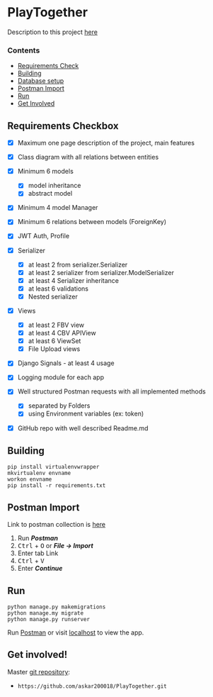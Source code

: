 # PlayTogether

Description to this project [here](https://github.com/askar200018/PlayTogether/blob/main/ClassDiagram.pdf)

### Contents

   * [Requirements Check](#requirements-checkbox)
   * [Building](#building)
   * [Database setup](#database-setup)
   * [Postman Import](#postman-import)
   * [Run](#run)
   * [Get Involved](#get-involved)

   
## Requirements Checkbox   

- [x] Maximum one page description of the project, main features
- [x] Class diagram with all relations between entities
- [x] Minimum 6 models
    - [x] model inheritance
    - [x] abstract model
- [x] Minimum 4 model Manager
- [x] Minimum 6 relations between models (ForeignKey)
- [x] JWT Auth, Profile
- [x] Serializer
  - [x] at least 2 from serializer.Serializer
  - [x] at least 2 serializer from serializer.ModelSerializer
  - [x] at least 4 Serializer inheritance
  - [x] at least 6 validations
  - [x] Nested serializer
- [x] Views
  - [x] at least 2 FBV view
  - [x] at least 4 CBV APIView
  - [x] at least 6 ViewSet
  - [x] File Upload views
- [x] Django Signals - at least 4 usage
- [x] Logging module for each app
- [x] Well structured Postman requests with all implemented methods
  - [x] separated by Folders
  - [x] using Environment variables (ex: token)
- [x] GitHub repo with well described Readme.md


   
## Building
```
pip install virtualenvwrapper
mkvirtualenv envname
workon envname
pip install -r requirements.txt
```

## Postman Import

Link to postman collection is [here](https://www.getpostman.com/collections/87bc31d941298e8b5b1c)

1. Run ***Postman***
2. <kbd>Ctrl</kbd> + <kbd>O</kbd> or ***File -> Import***
3. Enter tab Link
4. <kbd>Ctrl</kbd> + <kbd>V</kbd> 
5. Enter ***Continue***

## Run

```
python manage.py makemigrations
python manage.my migrate
python manage.py runserver
```
Run [Postman](#postman-import) or visit [localhost](http://localhost:8000) to view the app.


## Get involved!

Master [git repository](https://github.com/askar200018/PlayTogether):
 * `https://github.com/askar200018/PlayTogether.git`
